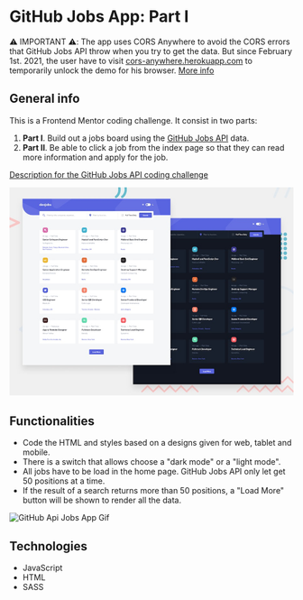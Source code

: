 # GitHub Jobs App: Part I

⚠️ IMPORTANT ⚠️: The app uses CORS Anywhere to avoid the CORS errors that GitHub Jobs API throw when you try to get the data. But since February 1st. 2021, the user have to visit  [cors-anywhere.herokuapp.com](https://cors-anywhere.herokuapp.com) to temporarily unlock the demo for his browser. [More info](https://github.com/Rob--W/cors-anywhere/issues/301)


## General info
This is a Frontend Mentor coding challenge. It consist in two parts:

1. **Part I**. Build out a jobs board using the [GitHub Jobs API](https://jobs.github.com/api) data.
2. **Part II**. Be able to click a job from the index page so that they can read more information and apply for the job. 

[Description for the GitHub Jobs API coding challenge](./src/assets/README.md)

![Design preview for the GitHub Jobs API coding challenge](./src/assets/preview.jpg)


## Functionalities

- Code the HTML and styles based on a designs given for web, tablet and mobile.
- There is a switch that allows choose a "dark mode" or a "light mode".
- All jobs have to be load in the home page. GitHub Jobs API only let get 50 positions at a time.
- If the result of a search returns more than 50 positions, a "Load More" button will be shown to render all the data.

![GitHub Api Jobs App Gif](https://github.com/mariam-blanco/create-card-app/blob/master/src/assets/github-api.gif)


## Technologies
- JavaScript
- HTML
- SASS
